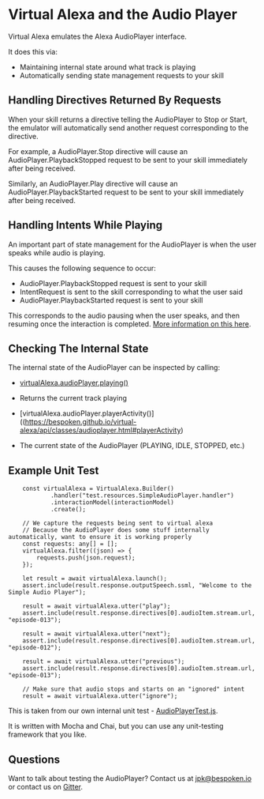 # Virtual Alexa and the Audio Player
Virtual Alexa emulates the Alexa AudioPlayer interface.

It does this via:
* Maintaining internal state around what track is playing
* Automatically sending state management requests to your skill

## Handling Directives Returned By Requests
When your skill returns a directive telling the AudioPlayer to Stop or Start,
the emulator will automatically send another request corresponding to the directive.

For example, a AudioPlayer.Stop directive will cause an AudioPlayer.PlaybackStopped
request to be sent to your skill immediately after being received.

Similarly, an AudioPlayer.Play directive will cause an AudioPlayer.PlaybackStarted
request to be sent to your skill immediately after being received.

## Handling Intents While Playing
An important part of state management for the AudioPlayer is when the user speaks while audio is playing.

This causes the following sequence to occur:
* AudioPlayer.PlaybackStopped request is sent to your skill
* IntentRequest is sent to the skill corresponding to what the user said
* AudioPlayer.PlaybackStarted request is sent to your skill

This corresponds to the audio pausing when the user speaks, and then resuming once the interaction is completed.
[More information on this here](https://developer.amazon.com/docs/custom-skills/audioplayer-interface-reference.html#playbackstopped).

## Checking The Internal State
The internal state of the AudioPlayer can be inspected by calling:
* [virtualAlexa.audioPlayer.playing()](https://bespoken.github.io/virtual-alexa/api/classes/audioplayer.html#playing)
- Returns the current track playing
* [virtualAlexa.audioPlayer.playerActivity()]((https://bespoken.github.io/virtual-alexa/api/classes/audioplayer.html#playerActivity)
- The current state of the AudioPlayer (PLAYING, IDLE, STOPPED, etc.)

## Example Unit Test
```
    const virtualAlexa = VirtualAlexa.Builder()
            .handler("test.resources.SimpleAudioPlayer.handler")
            .interactionModel(interactionModel)
            .create();

    // We capture the requests being sent to virtual alexa
    // Because the AudioPlayer does some stuff internally automatically, want to ensure it is working properly
    const requests: any[] = [];
    virtualAlexa.filter((json) => {
        requests.push(json.request);
    });

    let result = await virtualAlexa.launch();
    assert.include(result.response.outputSpeech.ssml, "Welcome to the Simple Audio Player");

    result = await virtualAlexa.utter("play");
    assert.include(result.response.directives[0].audioItem.stream.url, "episode-013");

    result = await virtualAlexa.utter("next");
    assert.include(result.response.directives[0].audioItem.stream.url, "episode-012");

    result = await virtualAlexa.utter("previous");
    assert.include(result.response.directives[0].audioItem.stream.url, "episode-013");

    // Make sure that audio stops and starts on an "ignored" intent
    result = await virtualAlexa.utter("ignore");

```
This is taken from our own internal unit test - [AudioPlayerTest.js](https://github.com/bespoken/virtual-alexa/blob/master/test/AudioPlayerTest.ts).

It is written with Mocha and Chai, but you can use any unit-testing framework that you like.

## Questions
Want to talk about testing the AudioPlayer? Contact us at [jpk@bespoken.io](mailto:jpk@bespoken.io)
or contact us on [Gitter](https://gitter.im/bespoken/virtual-alexa).

